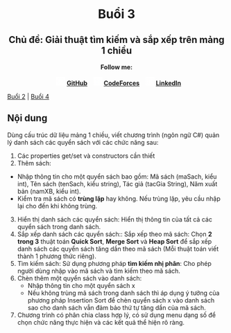 
<div align="center">
	<h1>Buổi 3</h1>
<h2>Chủ đề: Giải thuật tìm kiếm và sắp xếp trên mảng 1 chiều</h2>
</div>
<div align="center"><p><strong>Follow me:</strong></p></div>
<div align="center">
    <p>
        <img style="padding-left: 10px;" src="https://github.com/k1enn/Web_Programming/blob/main/Buoi1/Bai01/images/github.png" alt="Logo" width="20" height="20">
        <strong><a href="https://github.com/k1enn" target="_blank">GitHub</a></strong> 
	<img style="padding-left: 10px;" src="https://github.com/k1enn/Web_Programming/blob/main/Buoi1/Bai01/images/codeforces.png" alt="Logo" width="20" height="20">
        <strong><a href="https://codeforces.com/profile/dinhtrungkien" target="_blank">CodeForces</a></strong>
	    <img style="padding-left: 10px;" src="https://github.com/k1enn/Web_Programming/blob/main/Buoi1/Bai01/images/linkedin.png" alt="Logo" width="20" height="20">
        <strong><a href="https://www.linkedin.com/in/ki%C3%AAn-trung-1645b532a/" target="_blank">LinkedIn</a></strong>
    </p>
</div>

[Buổi 2](https://github.com/k1enn/DSA/blob/main/Buoi2/buoi2.md) | [Buổi 4](https://github.com/k1enn/DSA/blob/main/Buoi4/buoi4.md)
## Nội dung
Dùng cấu trúc dữ liệu mảng 1 chiều, viết chương trình (ngôn ngữ C#) quản lý danh sách các quyển sách với các chức năng sau:
1.	Các properties get/set và constructors cần thiết
2.	Thêm sách:
-	Nhập thông tin cho một quyển sách bao gồm: Mã sách (maSach, kiểu int), Tên sách (tenSach, kiểu string), Tác giả (tacGia String), Năm xuất bản (namXB, kiểu int).
-	Kiểm tra mã sách có **trùng lặp** hay không. Nếu trùng lặp, yêu cầu nhập lại cho đến khi không trùng.
3.	Hiển thị danh sách các quyển sách:
Hiển thị thông tin của tất cả các quyển sách trong danh sách.
4.	Sắp xếp danh sách các quyển sách::
Sắp xếp theo mã sách: Chọn **2 trong 3** thuật toán **Quick Sort**, **Merge Sort** và **Heap Sort** để sắp xếp danh sách các quyển sách tăng dần theo mã sách (Mỗi thuật toán viết thành 1 phương thức riêng). 
5.	Tìm kiếm sách:
Sử dụng phương pháp **tìm kiếm nhị phân**: Cho phép người dùng nhập vào mã sách và tìm kiếm theo mã sách.
6.	Chèn thêm một quyển sách vào danh sách:
    -	Nhập thông tin cho một quyển sách x
    -	Nếu không trùng mã sách trong danh sách thì áp dụng ý tưởng của phương pháp Insertion Sort để chèn quyển sách x vào danh sách sao cho danh sách vẫn đảm bảo thứ tự tăng dần của mã sách.
7.	Chương trình có phân chia class hợp lý, có sử dụng menu dạng số để chọn chức năng thực hiện và các kết quả thể hiện rõ ràng.
